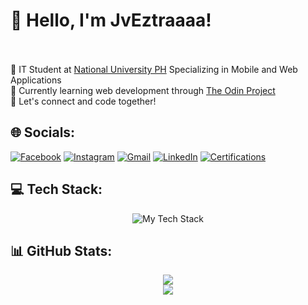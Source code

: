 # 👋 Hello, I'm JvEztraaaa!  <br><br>
🚀 IT Student at [National University PH](https://www.facebook.com/NUDasmaPH) Specializing in Mobile and Web Applications <br>
🌱 Currently learning web development through [The Odin Project](https://www.theodinproject.com/about)<br>
📌 Let's connect and code together!  

## 🌐 Socials:
[![Facebook](https://img.shields.io/badge/Facebook-1877F2.svg?style=for-the-badge&logo=facebook&logoColor=white)](https://www.facebook.com/jveztraaaa27/)
[![Instagram](https://img.shields.io/badge/Instagram-%23E4405F.svg?style=for-the-badge&logo=instagram&logoColor=white)](https://www.instagram.com/jveztraaaa)
[![Gmail](https://img.shields.io/badge/Gmail-D14836?style=for-the-badge&logo=gmail&logoColor=white)](mailto:janvincentestrada276@gmail.com)
[![LinkedIn](https://img.shields.io/badge/LinkedIn-%230077B5.svg?style=for-the-badge&logo=linkedin&logoColor=white)](https://www.linkedin.com/in/jan-vincent-estrada/)
[![Certifications](https://img.shields.io/badge/View%20My%20Certifications-FFA500?style=for-the-badge&logo=awslambda&logoColor=white)](https://www.credly.com/users/jan-vincent-estrada)


## 💻 Tech Stack:
<div align="center">
  <img src="https://skillicons.dev/icons?i=html,css,javascript,java,py,mysql,php,figma,git,github,powershell,bash" alt="My Tech Stack"/>
</div>

## 📊 GitHub Stats:
<p align="center">
  <img src="https://nirzak-streak-stats.vercel.app/?user=JvEztraaaa&theme=dark&hide_border=false"/> <br>
  <img src="https://github-readme-stats.vercel.app/api/top-langs/?username=JvEztraaaa&theme=dark&hide_border=false&include_all_commits=true&count_private=true&layout=compact"/>
</p>

